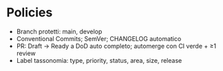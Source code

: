 # Policies

- Branch protetti: main, develop
- Conventional Commits; SemVer; CHANGELOG automatico
- PR: Draft → Ready a DoD auto completo; automerge con CI verde + ≥1 review
- Label tassonomia: type, priority, status, area, size, release
